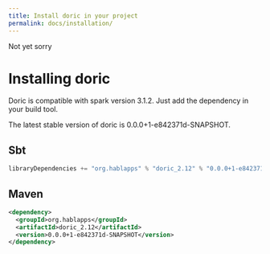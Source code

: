 ```yaml
---
title: Install doric in your project
permalink: docs/installation/
---
```

Not yet sorry
# Installing doric
Doric is compatible with spark version 3.1.2. Just add the dependency in your build tool.

The latest stable version of doric is 0.0.0+1-e842371d-SNAPSHOT.

## Sbt
```scala
libraryDependencies += "org.hablapps" % "doric_2.12" % "0.0.0+1-e842371d-SNAPSHOT"
```
## Maven
```xml
<dependency>
  <groupId>org.hablapps</groupId>
  <artifactId>doric_2.12</artifactId>
  <version>0.0.0+1-e842371d-SNAPSHOT</version>
</dependency>
```

